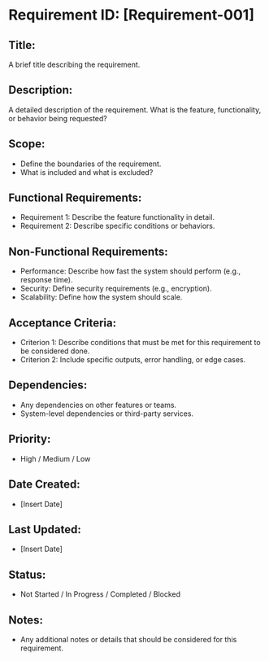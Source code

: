 # Requirement ID: [Requirement-001]

## Title:
A brief title describing the requirement.

## Description:
A detailed description of the requirement. What is the feature, functionality, or behavior being requested?

## Scope:
- Define the boundaries of the requirement.
- What is included and what is excluded?

## Functional Requirements:
- Requirement 1: Describe the feature functionality in detail.
- Requirement 2: Describe specific conditions or behaviors.

## Non-Functional Requirements:
- Performance: Describe how fast the system should perform (e.g., response time).
- Security: Define security requirements (e.g., encryption).
- Scalability: Define how the system should scale.

## Acceptance Criteria:
- Criterion 1: Describe conditions that must be met for this requirement to be considered done.
- Criterion 2: Include specific outputs, error handling, or edge cases.

## Dependencies:
- Any dependencies on other features or teams.
- System-level dependencies or third-party services.

## Priority:
- High / Medium / Low

## Date Created:
- [Insert Date]

## Last Updated:
- [Insert Date]

## Status:
- Not Started / In Progress / Completed / Blocked

## Notes:
- Any additional notes or details that should be considered for this requirement.

